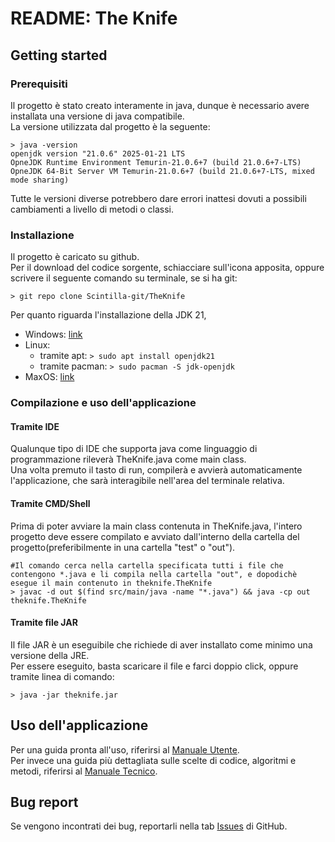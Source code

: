 # README: The Knife
## Getting started
### Prerequisiti
Il progetto è stato creato interamente in java, dunque è necessario avere installata una versione di java compatibile.  
La versione utilizzata dal progetto è la seguente:  
```shell
> java -version
openjdk version "21.0.6" 2025-01-21 LTS
OpneJDK Runtime Environment Temurin-21.0.6+7 (build 21.0.6+7-LTS)
OpneJDK 64-Bit Server VM Temurin-21.0.6+7 (build 21.0.6+7-LTS, mixed mode sharing)
```
Tutte le versioni diverse potrebbero dare errori inattesi dovuti a possibili cambiamenti a livello di metodi o classi.  

### Installazione
Il progetto è caricato su github.  
Per il download del codice sorgente, schiacciare sull'icona apposita, oppure scrivere il seguente comando su terminale, se si ha git:
```shell
> git repo clone Scintilla-git/TheKnife
```

Per quanto riguarda l'installazione della JDK 21,  
- Windows: [link](https://download.java.net/java/GA/jdk21.0.2/f2283984656d49d69e91c558476027ac/13/GPL/openjdk-21.0.2_windows-x64_bin.zip)
- Linux:  
  - tramite apt: ```> sudo apt install openjdk21```
  - tramite pacman: ```> sudo pacman -S jdk-openjdk```
- MaxOS: [link](https://download.java.net/java/GA/jdk21.0.2/f2283984656d49d69e91c558476027ac/13/GPL/openjdk-21.0.2_macos-x64_bin.tar.gz)

### Compilazione e uso dell'applicazione
#### Tramite IDE
Qualunque tipo di IDE che supporta java come linguaggio di programmazione rileverà TheKnife.java come main class.  
Una volta premuto il tasto di run, compilerà e avvierà automaticamente l'applicazione, che sarà interagibile nell'area del terminale relativa.

#### Tramite CMD/Shell
Prima di poter avviare la main class contenuta in TheKnife.java, l'intero progetto deve essere compilato e avviato dall'interno della cartella del progetto(preferibilmente in una cartella "test" o "out").  
```shell
#Il comando cerca nella cartella specificata tutti i file che contengono *.java e li compila nella cartella "out", e dopodichè esegue il main contenuto in theknife.TheKnife
> javac -d out $(find src/main/java -name "*.java") && java -cp out theknife.TheKnife
```

#### Tramite file JAR
Il file JAR è un eseguibile che richiede di aver installato come minimo una versione della JRE.  
Per essere eseguito, basta scaricare il file e farci doppio click, oppure tramite linea di comando:
```shell
> java -jar theknife.jar
```

## Uso dell'applicazione
Per una guida pronta all'uso, riferirsi al [Manuale Utente](/doc/Manuale%20Utente.md).  
Per invece una guida più dettagliata sulle scelte di codice, algoritmi e metodi, riferirsi al [Manuale Tecnico](/doc/Manuale%20Tecnico.md).  

## Bug report
Se vengono incontrati dei bug, reportarli nella tab [Issues](github.com/Scintilla-git/TheKnife/Issues) di GitHub.  
